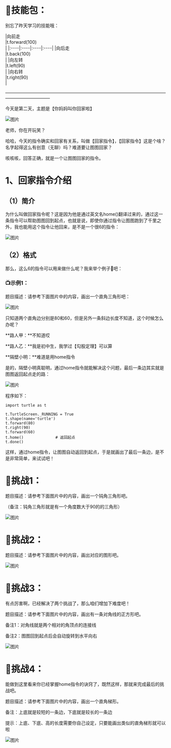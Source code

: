 # 🔑技能包：

别忘了昨天学习的技能哦：

|向前走<br>|t.forward(100)<br>|
|:----|:----|:----|:----|
|向后走<br>|t.back(100)<br>|
|向左转<br>|t.left(90)<br>|
|向右转<br>|t.right(90)<br>|


——————————————————————————————————————————————

今天是第二天，主题是【你妈妈叫你回家啦】

![图片](https://uploader.shimo.im/f/VOm1PbEwChZi0cRU.png!thumbnail?fileGuid=886kd3qYgXXTyTTW)

老师，你在开玩笑？

哈哈，今天的指令确实和回家有关系，叫做【回家指令】，【回家指令】这是个啥？名字起得这么有创意（无聊）吗？难道要让图图回家？

咳咳咳，回答正确，就是一个让图图回家的指令。

# 1、回家指令介绍

## （1）简介

为什么叫做回家指令呢？这是因为他是通过英文名home()翻译过来的，通过这一条指令可以帮助图图回到起点，也就是说，即使你通过指令让图图跑到了千里之外，我也能用这个指令让他回来，是不是一个很6的指令：

![图片](https://uploader.shimo.im/f/Ud76cAcedR1IhshP.png!thumbnail?fileGuid=886kd3qYgXXTyTTW)

## （2）格式

那么，这么6的指令可以用来做什么呢？我来举个例子🌰吧：

### 📺示例1：

题目描述：请参考下面图片中的内容，画出一个直角三角形吧：

![图片](https://uploader.shimo.im/f/jeiHYXRKE8aeeWe5.png!thumbnail?fileGuid=886kd3qYgXXTyTTW)

只知道两个直角边分别是80和60，但是另外一条斜边长度不知道，这个时候怎么办呢？

**路人甲：**不知道哎

**路人乙：**我是初中生，我学过【勾股定理】可以算

**隔壁小明：**难道是用home指令

是的，隔壁小明真聪明，通过home指令就能解决这个问题，最后一条边其实就是图图返回起点走的路：

![图片](https://uploader.shimo.im/f/sPin1Jnb5tPoocUl.png!thumbnail?fileGuid=886kd3qYgXXTyTTW)

程序如下：

```plain
import turtle as t 
 
t.TurtleScreen._RUNNING = True 
t.shape(name='turtle') 
t.forward(80) 
t.right(90) 
t.forward(60) 
t.home()              # 返回起点
t.done()
```
这样，通过home指令，让图图自动返回到起点，于是就画出了最后一条边，是不是非常简单，来试试吧！

# 🚀挑战1：

题目描述：请参考下面图片中的内容，画出一个钝角三角形吧。

（备注：钝角三角形就是有一个角度数大于90的的三角形）

![图片](https://uploader.shimo.im/f/gOh79n3MxtgcoYEG.png!thumbnail?fileGuid=886kd3qYgXXTyTTW)

# 🚀挑战2：

题目描述：请参考下面图片中的内容，画出对应的图形吧。

![图片](https://uploader.shimo.im/f/gE4tnK9swOtGDjGq.png!thumbnail?fileGuid=886kd3qYgXXTyTTW)

# 🚀挑战3：

有点厉害啊，已经解决了两个挑战了，那么咱们增加下难度吧！

题目描述：请参考下面图片中的内容，画出有一条对角线的正方形吧。

备注1：对角线就是两个相对的角顶点的连接线

备注2：图图回到起点后会自动旋转到水平向右

![图片](https://uploader.shimo.im/f/W435f35qwvvquhbq.png!thumbnail?fileGuid=886kd3qYgXXTyTTW)

# 🚀挑战4：

能做到这里看来你已经掌握home指令的诀窍了，既然这样，那就来完成最后的挑战吧。

题目描述：请参考下面图片中的内容，画出一个直角梯形。

备注：上底就是较短的一条边，下底就是较长的一条边

提示：上底、下底、高的长度需要你自己设定，只要能画出类似的直角梯形就可以啦

![图片](https://uploader.shimo.im/f/L6igm9Gio52P8kqJ.png!thumbnail?fileGuid=886kd3qYgXXTyTTW)



